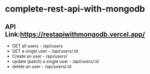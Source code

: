 # complete-rest-api-with-mongodb

## API Link:https://restapiwithmongodb.vercel.app/
- GET all users - /api/users
- GET a single user - /api/users/:id
- Create an user -  /api/users/  
- update (patch) a single user - /api/users/:id 
- delete an user - /api/users/:id

